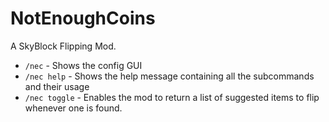 # NotEnoughCoins

A SkyBlock Flipping Mod.

- `/nec` - Shows the config GUI
- `/nec help` - Shows the help message containing all the subcommands and their usage
- `/nec toggle` - Enables the mod to return a list of suggested items to flip whenever one is found.
